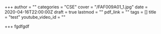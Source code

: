 +++
author = ""
categories = "CSE"
cover = "/FAF009A01_1.jpg"
date = 2020-04-16T22:00:00Z
draft = true
lastmod = ""
pdf_link = ""
tags = []
title = "test"
youtube_video_id = ""

+++
fgdfgdf